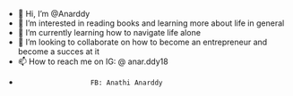- 👋 Hi, I’m @Anarddy
- 👀 I’m interested in reading books and learning more about life in general
- 🌱 I’m currently learning how to navigate life alone
- 💞️ I’m looking to collaborate on how to become an entrepreneur and become a succes at it
- 📫 How to reach me on IG: @ anar.ddy18
-                       FB: Anathi Anarddy
                        
<!---
Anarddy/Anarddy is a ✨ special ✨ repository because its `README.md` (this file) appears on your GitHub profile.
You can click the Preview link to take a look at your changes.
--->
